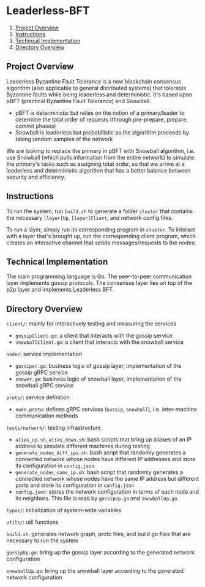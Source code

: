 # Leaderless-BFT
1. [Project Overview](##Project-Overview)
2. [Instructions](##Instructions)
3. [Techincal Implementation](##Technical-Implementation)
4. [Directory Overview](##Directory-Overview)

## Project Overview
Leaderless Byzantine Fault Tolerance is a new blockchain consensus algorithm (also applicable to general distributed systems) that tolerates Byzantine faults while being leaderless and deterministic. It's based upon pBFT (practical Byzantine Fault Tolerance) and Snowball. 
* pBFT is deterministic but relies on the notion of a primary/leader to determine the total order of requests (through pre-prepare, prepare, commit phases)
* Snowball is leaderless but probabilistic as the algorithm proceeds by taking random samples of the network

We are looking to replace the primary in pBFT with Snowball algorithm, i.e. use Snowball (which pulls information from the entire network) to simulate the primary's tasks such as assigning total order, so that we arrive at a leaderless and deterministic algorithm that has a better balance between security and efficiency.

## Instructions
To run the system, run `build.sh` to generate a folder `cluster` that contains the necessary `[layer]Up`, `[layer]Client`, and network config files.

To run a layer, simply run its corresponding program in `cluster`.
To interact with a layer that's brought up, run the corresponding client program, which creates an interactive channel that sends messages/requests to the nodes.

## Technical Implementation
The main programming language is Go. The peer-to-peer communication layer implements gossip protocols. The consensus layer lies on top of the p2p layer and implements Leaderless BFT.

## Directory Overview
`client/`: mainly for interactively testing and measuring the services
* `gossipClient.go`: a client that interacts with the gossip service
* `snowballClient.go`: a client that interacts with the snowball service

`node/`: service implementation
* `gossiper.go`: business logic of gossip layer, implementation of the gossip gRPC service
* `snower.go`: business logic of snowball layer, implementation of the snowball gRPC service

`proto/`: service definition
* `node.proto`: defines gRPC services (`Gossip`, `Snowball`), i.e. inter-machine communication methods

`tests/network/`: testing infrastructure
* `alias_up.sh`, `alias_down.sh`: bash scripts that bring up aliases of an IP address to simulate different machines during testing
* `generate_nodes_diff_ips.sh`: bash script that randomly generates a connected network whose nodes have different IP addresses and store its configuration in `config.json`
* `generate_nodes_same_ip.sh`: bash script that randomly generates a connected network whose nodes have the same IP address but different ports and store its configuration in `config.json`
* `config.json`: stores the network configuration in terms of each node and its neighbors. This file is read by `gossipUp.go` and `snowballUp.go`.

`types/`: initialization of system-wide variables

`utils/`: util functions

`build.sh`: generates network graph, proto files, and build go files that are necessary to run the system

`gossipUp.go`: bring up the gossip layer according to the generated network configuration

`snowballUp.go`: bring up the snowball layer according to the generated network configuration
